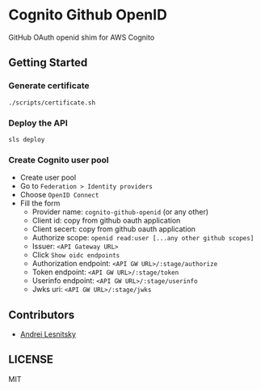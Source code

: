 # Cognito Github OpenID

GitHub OAuth openid shim for AWS Cognito

## Getting Started

### Generate certificate

```
./scripts/certificate.sh
```

### Deploy the API

```
sls deploy
```

### Create Cognito user pool

- Create user pool
- Go to `Federation > Identity providers`
- Choose `OpenID Connect`
- Fill the form
  - Provider name: `cognito-github-openid` (or any other)
  - Client id: copy from github oauth application
  - Client secert: copy from github oauth application
  - Authorize scope: `openid read:user [...any other github scopes]`
  - Issuer: `<API Gateway URL>`
  - Click `Show oidc endpoints`
  - Authorization endpoint: `<API GW URL>/:stage/authorize`
  - Token endpoint: `<API GW URL>/:stage/token`
  - Userinfo endpoint: `<API GW URL>/:stage/userinfo`
  - Jwks uri: `<API GW URL>/:stage/jwks`

## Contributors

- [Andrei Lesnitsky](https://github.com/lesnitsky)

## LICENSE

MIT
